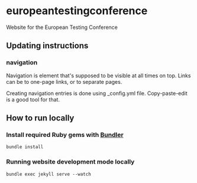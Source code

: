 # europeantestingconference
Website for the European Testing Conference




## Updating instructions

### navigation

Navigation is element that's supposed to be visible at all times on top. Links can be to one-page links, or to separate pages.

Creating navigation entries is done using _config.yml file. Copy-paste-edit is a good tool for that.




## How to run locally


### Install required Ruby gems with [Bundler](http://bundler.io/)

```
bundle install
```


### Running website development mode locally

```
bundle exec jekyll serve --watch
```
